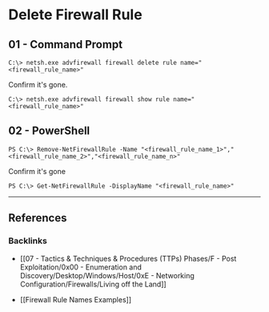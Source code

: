 # Delete Firewall Rule

## 01 - Command Prompt

```
C:\> netsh.exe advfirewall firewall delete rule name="<firewall_rule_name>"
```

Confirm it's gone.

```
C:\> netsh.exe advfirewall firewall show rule name="<firewall_rule_name>"
```

## 02 - PowerShell

```
PS C:\> Remove-NetFirewallRule -Name "<firewall_rule_name_1>","<firewall_rule_name_2>","<firewall_rule_name_n>"
```

Confirm it's gone

```
PS C:\> Get-NetFirewallRule -DisplayName "<firewall_rule_name>"
```

---
## References

### Backlinks

- [[07 - Tactics & Techniques & Procedures (TTPs) Phases/F - Post Exploitation/0x00 - Enumeration and Discovery/Desktop/Windows/Host/0xE - Networking Configuration/Firewalls/Living off the Land]]

- [[Firewall Rule Names Examples]]